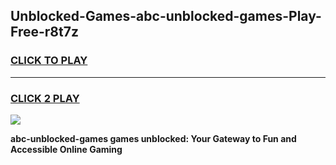 
## Unblocked-Games-abc-unblocked-games-Play-Free-r8t7z
<h3>
<a href="https://premium76.site?title=abc-unblocked-games&ref=10A">CLICK TO PLAY</a></h3>
<hr>

<h3>
<a href="https://premium76.site?title=abc-unblocked-games&ref=10A">CLICK 2 PLAY</a>
  
</h3>

<a href="https://premium76.site?title=abc-unblocked-games&ref=10A"><img src="https://clearcache.store/games.png"></a>


**abc-unblocked-games games unblocked: Your Gateway to Fun and Accessible Online Gaming**
